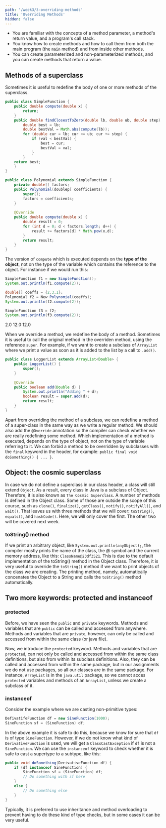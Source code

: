 ```yaml
---
path: '/week3/3-overriding-methods'
title: 'Overriding Methods'
hidden: false
---
```


<text-box variant='learningObjectives' name='Learning Objectives'>

- You are familiar with the concepts of a method parameter, a method's return value, and a program's call stack.
- You know how to create methods and how to call them from both the main program (the `main` method) and from inside other methods.
- You can create parameterized and non-parameterized methods, and you can create methods that return a value.

</text-box>

## Methods of a superclass
Sometimes it is useful to redefine the body of one or more methods of the superclass.

```java
public class SimpleFunction {
    public double compute(double x) {
        return;
    }
    public double findClosestToZero(double lb, double ub, double step) {
        double best = lb;
        double bestVal = Math.abs(compute(lb));
        for (double cur = lb; cur <= ub; cur += step) {
            if (val < bestVal) {
                best = cur;
                bestVal = val;
            }
        }
    return best;
    }
}

public class Polynomial extends SimpleFunction {
    private double[] factors;
    public Polynomial(doublep[ coefficients) {
        super();
        factors = coefficients;
    }
    
    @Override
    public double compute(double x) {
        double result = 0;
        for (int d = 0; d < factors.length; d++) {
            result += factors[d] * Math.pow(x,d);
        }
        return result;
    }
}
```

The version of `compute` which is executed depends on the **type of the object**, not on the type of the variable which contains the reference to the object.
For instance if we would run this:
```java
SimpleFunction f1 = new SimpleFunction();
System.out.println(f1.compute(2));

double[] coeffs = {2,3,1};
Polynomial f2 = New Polynomial(coeffs);
System.out.println(f2.compute(2));

SimpleFunction f3 = f2;
System.out.println(f3.compute(2));
```

<sample-output>
2.0
12.0
12.0
</sample-output>

When we override a method, we redefine the body of a method. Sometimes it is useful to call the original method in the overriden method, using the reference `super`. For example, if we want to create a subclass of `ArrayList` where we print a value as soon as it is added to the list by a call to `.add()`.

```java
public class LoggerList extends ArrayList<Double> {
    public LoggerList() {
        super();
    }
    
    @Override
    public boolean add(Double d) {
        System.out.println("Adding " + d);
        boolean result = super.add(d);
        return result;
    }
}
```

Apart from overriding the method of a subclass, we can redefine a method of a super-class in the same way as we write a regular method. We should also add the `@Override` annotation so the compiler can check whether we are really redefining some method.
Which implementation of a method is executed, depends on the type of object, not on the type of variable referring to it.
We can forbid a method to be overridden by subclasses with the `final` keyword in the header, for example: `public final void doSomething() { ... }`.

## Object: the cosmic superclass
In case we do not define a superclass in our class header, a class will still extend `Object`. As a result, every class in Java is a subclass of Object. Therefore, it is also known as `The Cosmic Superclass`.
A number of methods is defined in the Object class. Some of those are outside the scope of this course, such as `clone()`, `finalize()`, `getClass()`, `notify()`, `notifyAll()`, and `wait()`. That leaves us with three methods that we will cover: `toString()`, `equals()`, and `hashCode()`. Here, we will only cover the first. The other two will be covered next week.

### toString() method
If we print an arbitrary object, like `System.out.println(anyObject);`, the compiler mostly prints the name of the class, the @ symbol and the current memory address, like this: `ClassName@23df3521`. This is due to the default implementation of the toString() method in the Object class.
Therefore, it is very useful to override the `toString()` method if we want to print objects of the class we are creating. The printing method, namely, automatically concenates the Object to a String and calls the `toString()` method automatically.

## Two more keywords: protected and instanceof
### protected
Before, we have seen the `public` and `private` keywords. Methods and variables that are `public` can be called and accessed from anywhere. Methods and variables that are `private`, however, can only be called and accessed from within the same class (or java file).

Now, we introduce the `protected` keyword. Methods and variables that are `protected`, can not only be called and accessed from within the same class definitions, but also from within its subclass definitions. Also, they can be called and accessed from within the same package, but in our assignments we do not use packages, so all our classes are in the same package. For instance, `ArrayList` is in the `java.util` package, so we cannot acces `protected` variables and methods of an `ArrayList`, unless we create a subclass of it.

### instanceof
Consider the example where we are casting non-primitive types:
```java
DefivatifeFunction df = new SineFunction(1000);
SineFunction sf = (SineFunction) df;
```

In the above example it is safe to do this, because we know for sure that `df` is of type `SineFunction`. However, if we do not know what kind of `DerivativeFunction` is used, we will get a `ClassCastException` if `df` is not a `SineFunction`.
We can use the `instanceof` keyword to check whether it is safe to cast a supertype to a subtype, like this:
```java
public void doSomething(DerivativeFunction df) {
    if (df instanceof SineFunction) {
        SineFunction sf = (SineFunction) df;
        // Do something with sf here
    }
    else {
        // Do something else
    }
}
```

Typically, it is preferred to use inheritance and method overloading to prevent having to do these kind of type checks, but in some cases it can be very useful.
